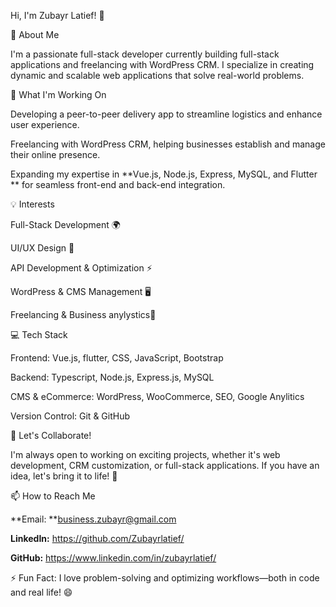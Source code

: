 Hi, I'm Zubayr Latief! 👋

🚀 About Me

I'm a passionate full-stack developer currently building full-stack applications and freelancing with WordPress CRM. I specialize in creating dynamic and scalable web applications that solve real-world problems.

🔨 What I'm Working On

Developing a peer-to-peer delivery app to streamline logistics and enhance user experience.

Freelancing with WordPress CRM, helping businesses establish and manage their online presence.

Expanding my expertise in **Vue.js, Node.js, Express, MySQL, and Flutter  ** for seamless front-end and back-end integration.

💡 Interests

Full-Stack Development 🌍

UI/UX Design 🎨

API Development & Optimization ⚡

WordPress & CMS Management 🖥️

Freelancing & Business anylystics💼

💻 Tech Stack

Frontend: Vue.js, flutter, CSS, JavaScript, Bootstrap

Backend: Typescript, Node.js, Express.js, MySQL

CMS & eCommerce: WordPress, WooCommerce, SEO, Google Anylitics

Version Control: Git & GitHub

🤝 Let's Collaborate!

I'm always open to working on exciting projects, whether it's web development, CRM customization, or full-stack applications. If you have an idea, let's bring it to life! 🚀

📫 How to Reach Me

**Email: **business.zubayr@gmail.com

**LinkedIn:** https://github.com/Zubayrlatief/

**GitHub:** https://www.linkedin.com/in/zubayrlatief/

⚡ Fun Fact: I love problem-solving and optimizing workflows—both in code and real life! 😄
